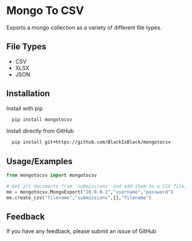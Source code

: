 # Mongo To CSV

Exports a mongo collection as a variety of different file types.
## File Types

- CSV
- XLSX
- JSON


## Installation

Install with pip

```bash
  pip install mongotocsv
```

Install directly from GitHub
```bash
  pip install git+https://github.com/BlackIsBlack/mongotocsv
```    
## Usage/Examples

```python
from mongotocsv import mongotocsv

# Get all documents from 'submissions' and add them to a CSV file.
me = mongotocsv.MongoExport("10.0.0.1","username","password")
me.create_csv("filename","submissions",{},"filename")
```


## Feedback

If you have any feedback, please submit an issue of GitHub

